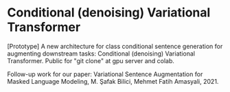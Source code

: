 # Conditional (denoising) Variational Transformer

\[Prototype\] A new architecture for class conditional sentence generation for augmenting downstream tasks: Conditional (denoising) Variational Transformer. Public for "git clone" at gpu server and colab.

Follow-up work for our paper: Variational Sentence Augmentation for Masked Language Modeling, M. Şafak Bilici, Mehmet Fatih Amasyali, 2021.
